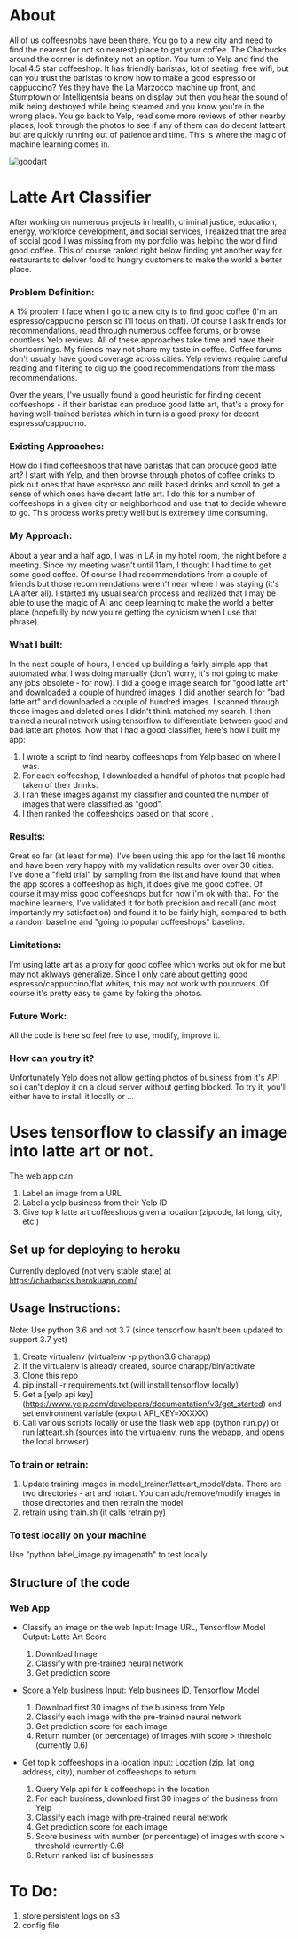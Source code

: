 # About

All of us coffeesnobs have been there. You go to a new city and need to find the nearest (or not so nearest) place to get your coffee. The Charbucks around the corner is definitely not an option. You turn to Yelp and find the local 4.5 star coffeeshop. It has friendly baristas, lot of seating, free wifi, but can you trust the baristas to know how to make a good espresso or cappuccino? Yes they have the La Marzocco machine up front, and Stumptown or Intelligentsia beans on display but then you hear the sound of milk being destroyed while being steamed and you know you're in the wrong place. You go back to Yelp, read some more reviews of other nearby places, look through the photos to see if any of them can do decent latteart, but are quickly running out of patience and time.  This is where the magic of machine learning comes in.

![goodart](https://wallpapercave.com/wp/wp5513240.png)


# Latte Art Classifier

After working on numerous projects in health, criminal justice, education, energy, workforce development, and social services, I realized that the area of social good I was missing from my portfolio was helping the world find good coffee. This of course ranked right below finding yet another way for restaurants to deliver food to hungry customers to make the world a better place.

### Problem Definition:

A 1% problem I face when I go to a new city is to find good coffee (I'm an espresso/cappucino person so I'll focus on that). Of course I ask friends for recommendations, read through numerous coffee forums, or browse countless Yelp reviews. All of these approaches take time and have their shortcomings. My friends may not share my taste in coffee. Coffee forums don't usually have good coverage across cities. Yelp reviews require careful reading and filtering to dig up the good recommendations from the mass recommendations. 

Over the years, I've usually found a good heuristic for finding decent coffeeshops - if their baristas can produce good latte art, that's a proxy for having well-trained baristas which in turn is a good proxy for decent espresso/cappucino.

### Existing Approaches:

How do I find coffeeshops that have baristas that can produce good latte art? I start with Yelp, and then browse through photos of coffee drinks to pick out ones that have espresso and milk based drinks and scroll to get a sense of which ones have decent latte art. I do this for a number of coffeeshops in a given city or neighborhood and use that to decide whewre to go. This process works pretty well but is extremely time consuming. 

### My Approach:

About a year and a half ago, I was in LA in my hotel room, the night before a meeting. Since my meeting wasn't until 11am, I thought I had time to get some good coffee. Of course I had recommendations from a couple of friends but those recommendations weren't near where I was staying (it's LA after all). I started my usual search process and realized that I may be able to use the magic of AI and deep learning to make the world a better place (hopefully by now you're getting the cynicism when I use that phrase).

### What I built:

In the next couple of hours, I ended up building a fairly simple app that automated what I was doing manually (don't worry, it's not going to make any jobs obsolete - for now). I did a google image search for "good latte art" and downloaded a couple of hundred images. I did another search for "bad latte art" and downloaded a couple of hundred images. I scanned through those images and deleted ones I didn't think matched my search. I then trained a neural network using tensorflow to differentiate between good and bad latte art photos. Now that I had a good classifier, here's how i built my app:

1. I wrote a script to find nearby coffeeshops from Yelp based on where I was.
2. For each coffeeshop, I downloaded a handful of photos that people had taken of their drinks.
3. I ran these images against my classifier and counted the number of images that were classified as "good".
4. I then ranked the coffeeshoips based on that score .

### Results:

Great so far (at least for me). I've been using this app for the last 18 months and have been very happy with my validation results over over 30 cities. I've done a "field trial" by sampling from the list and have found that when the app scores a coffeeshop as high, it does give me good coffee. Of course it may miss good coffeeshops but for now i'm ok with that. For the machine learners, I've validated it for both precision and recall (and most importantly my satisfaction) and found it to be fairly high, compared to both a random baseline and "going to popular coffeeshops" baseline. 


### Limitations:
I'm using latte art as a proxy for good coffee which works 	out ok for me but may not aklways generalize. Since I only care about getting good espresso/cappuccino/flat whites, this may not work with pourovers. Of course it's pretty easy to game by faking the photos.

### Future Work:

All the code is here so feel free to use, modify, improve it.

### How can you try it?
Unfortunately Yelp does not allow getting photos of business from it's API so i can't deploy it on a cloud server without getting blocked. To try it, you'll either have to install it locally or ...


# Uses tensorflow to classify an image into latte art or not.

The web app can:
1. Label an image from a URL 
2. Label a yelp business from their Yelp ID
3. Give top k latte art coffeeshops given a location (zipcode, lat long, city, etc.)

## Set up for deploying to heroku

Currently deployed (not very stable state) at https://charbucks.herokuapp.com/ 

## Usage Instructions:

Note: Use python 3.6 and not 3.7 (since tensorflow hasn't been updated to support 3.7 yet)

1. Create virtualenv (virtualenv -p python3.6 charapp)
2. If the virtualenv is already created, source charapp/bin/activate
3. Clone this repo
4. pip install -r requirements.txt (will install tensorflow locally)
5. Get a [yelp api key] (https://www.yelp.com/developers/documentation/v3/get_started) and set environment variable (export API_KEY=XXXXX)
5. Call various scripts locally or use the flask web app (python run.py) or run latteart.sh (sources into the virtualenv, runs the webapp, and opens the local browser)

### To train or retrain:

1. Update training images in model_trainer/latteart_model/data. There are two directories - art and notart. You can add/remove/modify images in those directories and then retrain the model
2. retrain using train.sh (it calls retrain.py)

### To test locally on your machine

Use "python label_image.py imagepath" to test locally

## Structure of the code

### Web App

* Classify an image on the web
Input: Image URL, Tensorflow Model
Output: Latte Art Score
	1. Download Image
	2. Classify with pre-trained neural network
	3. Get prediction score

* Score a Yelp business
Input: Yelp businees ID, Tensorflow Model
	1. Download first 30 images of the business from Yelp
	2. Classify each image with the pre-trained neural network
	3. Get prediction score for each image
	4. Return number (or percentage) of images with score > threshold (currently 0.6)

* Get top k coffeeshops in a location
Input: Location (zip, lat long, address, city), number of coffeeshops to return 
	1. Query Yelp api for k coffeeshops in the location
	2. For each business, download first 30 images of the business from Yelp
	3. Classify each image with pre-trained neural network
	4. Get prediction score for each image
	5. Score business with number (or percentage) of images with score > threshold (currently 0.6)
	6. Return ranked list of businesses


# To Do:
1. store persistent logs on s3
2. config file


